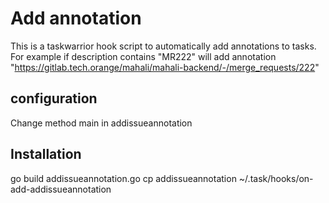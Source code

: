 # Add annotation

This is a taskwarrior hook script to automatically add annotations to tasks.
For example if description contains "MR222" will add annotation "https://gitlab.tech.orange/mahali/mahali-backend/-/merge_requests/222"

## configuration

Change method main in addissueannotation

## Installation

go build addissueannotation.go
cp addissueannotation ~/.task/hooks/on-add-addissueannotation
